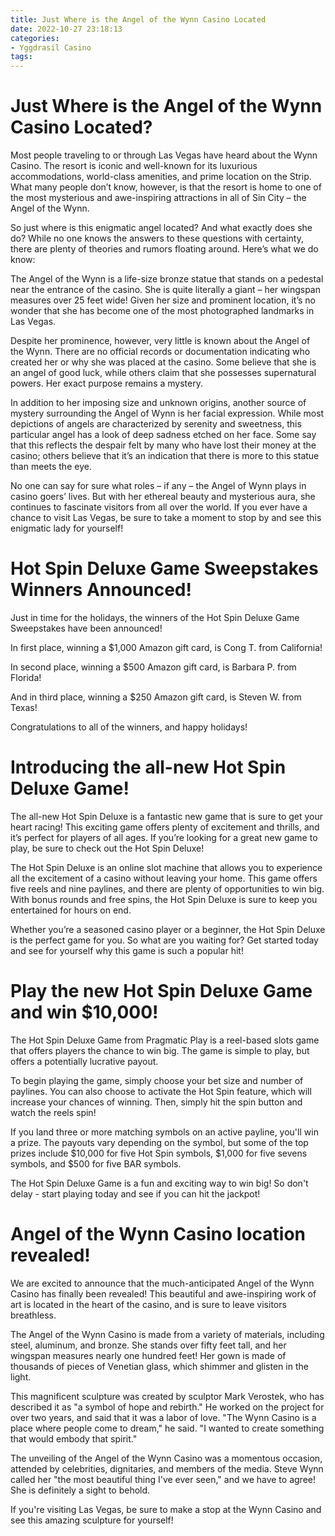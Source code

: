 ```yaml
---
title: Just Where is the Angel of the Wynn Casino Located
date: 2022-10-27 23:18:13
categories:
- Yggdrasil Casino
tags:
---
```



#  Just Where is the Angel of the Wynn Casino Located?

Most people traveling to or through Las Vegas have heard about the Wynn Casino. The resort is iconic and well-known for its luxurious accommodations, world-class amenities, and prime location on the Strip. What many people don’t know, however, is that the resort is home to one of the most mysterious and awe-inspiring attractions in all of Sin City – the Angel of the Wynn.

So just where is this enigmatic angel located? And what exactly does she do? While no one knows the answers to these questions with certainty, there are plenty of theories and rumors floating around. Here’s what we do know:

The Angel of the Wynn is a life-size bronze statue that stands on a pedestal near the entrance of the casino. She is quite literally a giant – her wingspan measures over 25 feet wide! Given her size and prominent location, it’s no wonder that she has become one of the most photographed landmarks in Las Vegas.

Despite her prominence, however, very little is known about the Angel of the Wynn. There are no official records or documentation indicating who created her or why she was placed at the casino. Some believe that she is an angel of good luck, while others claim that she possesses supernatural powers. Her exact purpose remains a mystery.

In addition to her imposing size and unknown origins, another source of mystery surrounding the Angel of Wynn is her facial expression. While most depictions of angels are characterized by serenity and sweetness, this particular angel has a look of deep sadness etched on her face. Some say that this reflects the despair felt by many who have lost their money at the casino; others believe that it’s an indication that there is more to this statue than meets the eye.

No one can say for sure what roles – if any – the Angel of Wynn plays in casino goers’ lives. But with her ethereal beauty and mysterious aura, she continues to fascinate visitors from all over the world. If you ever have a chance to visit Las Vegas, be sure to take a moment to stop by and see this enigmatic lady for yourself!

#  Hot Spin Deluxe Game Sweepstakes Winners Announced!

Just in time for the holidays, the winners of the Hot Spin Deluxe Game Sweepstakes have been announced!

In first place, winning a $1,000 Amazon gift card, is Cong T. from California!

In second place, winning a $500 Amazon gift card, is Barbara P. from Florida!

And in third place, winning a $250 Amazon gift card, is Steven W. from Texas!

Congratulations to all of the winners, and happy holidays!

#  Introducing the all-new Hot Spin Deluxe Game!

The all-new Hot Spin Deluxe is a fantastic new game that is sure to get your heart racing! This exciting game offers plenty of excitement and thrills, and it’s perfect for players of all ages. If you’re looking for a great new game to play, be sure to check out the Hot Spin Deluxe!

The Hot Spin Deluxe is an online slot machine that allows you to experience all the excitement of a casino without leaving your home. This game offers five reels and nine paylines, and there are plenty of opportunities to win big. With bonus rounds and free spins, the Hot Spin Deluxe is sure to keep you entertained for hours on end.

Whether you’re a seasoned casino player or a beginner, the Hot Spin Deluxe is the perfect game for you. So what are you waiting for? Get started today and see for yourself why this game is such a popular hit!

#  Play the new Hot Spin Deluxe Game and win $10,000!

The Hot Spin Deluxe Game from Pragmatic Play is a reel-based slots game that offers players the chance to win big. The game is simple to play, but offers a potentially lucrative payout.

To begin playing the game, simply choose your bet size and number of paylines. You can also choose to activate the Hot Spin feature, which will increase your chances of winning. Then, simply hit the spin button and watch the reels spin!

If you land three or more matching symbols on an active payline, you'll win a prize. The payouts vary depending on the symbol, but some of the top prizes include $10,000 for five Hot Spin symbols, $1,000 for five sevens symbols, and $500 for five BAR symbols.

The Hot Spin Deluxe Game is a fun and exciting way to win big! So don't delay - start playing today and see if you can hit the jackpot!

#  Angel of the Wynn Casino location revealed!

We are excited to announce that the much-anticipated Angel of the Wynn Casino has finally been revealed! This beautiful and awe-inspiring work of art is located in the heart of the casino, and is sure to leave visitors breathless.

The Angel of the Wynn Casino is made from a variety of materials, including steel, aluminum, and bronze. She stands over fifty feet tall, and her wingspan measures nearly one hundred feet! Her gown is made of thousands of pieces of Venetian glass, which shimmer and glisten in the light.

This magnificent sculpture was created by sculptor Mark Verostek, who has described it as "a symbol of hope and rebirth." He worked on the project for over two years, and said that it was a labor of love. "The Wynn Casino is a place where people come to dream," he said. "I wanted to create something that would embody that spirit."

The unveiling of the Angel of the Wynn Casino was a momentous occasion, attended by celebrities, dignitaries, and members of the media. Steve Wynn called her "the most beautiful thing I've ever seen," and we have to agree! She is definitely a sight to behold.

If you're visiting Las Vegas, be sure to make a stop at the Wynn Casino and see this amazing sculpture for yourself!